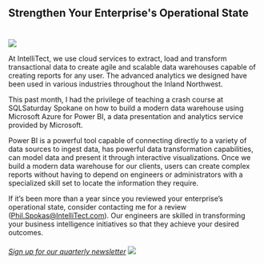 

## Strengthen Your Enterprise's Operational State
#
![](https://intellitect.com/wp-content/uploads/2018/03/digital-azure-graphic.jpg)

At IntelliTect, we use cloud services to extract, load and transform transactional data to create agile and scalable data warehouses capable of creating reports for any user. The advanced analytics we designed have been used in various industries throughout the Inland Northwest.

This past month, I had the privilege of teaching a crash course at SQLSaturday Spokane on how to build a modern data warehouse using Microsoft Azure for Power BI, a data presentation and analytics service provided by Microsoft.

Power BI is a powerful tool capable of connecting directly to a variety of data sources to ingest data, has powerful data transformation capabilities, can model data and present it through interactive visualizations. Once we build a modern data warehouse for our clients, users can create complex reports without having to depend on engineers or administrators with a specialized skill set to locate the information they require.

If it’s been more than a year since you reviewed your enterprise’s operational state, consider contacting me for a review ([Phil.Spokas@IntelliTect.com](mailto:Phil.Spokas@IntelliTect.com)). Our engineers are skilled in transforming your business intelligence initiatives so that they achieve your desired outcomes.

###### [Sign up for our quarterly newsletter](https://bit.ly/2Nhro9T) [![](https://intellitect.com/wp-content/uploads/2017/07/Click-here-to-sign-up-1-300x69.jpg)](https://bit.ly/2Nhro9T "Strengthening Your Enterprise Through Data & Analytics")
